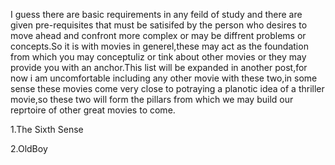 I guess there are basic requirements in any feild of study and there are given pre-requisites that must be satisifed by the person who desires to move ahead and confront more complex or may be diffrent problems or concepts.So it is with movies in generel,these may act as the foundation from which you may conceptuliz or tink about other movies or they may provide you with an anchor.This list will be expanded in another post,for now i am uncomfortable including any other movie with these two,in some sense these movies come very close to potraying a planotic idea of a thriller movie,so these two will form the pillars from which we may build our reprtoire of other great movies to come.

1.The Sixth Sense

2.OldBoy

